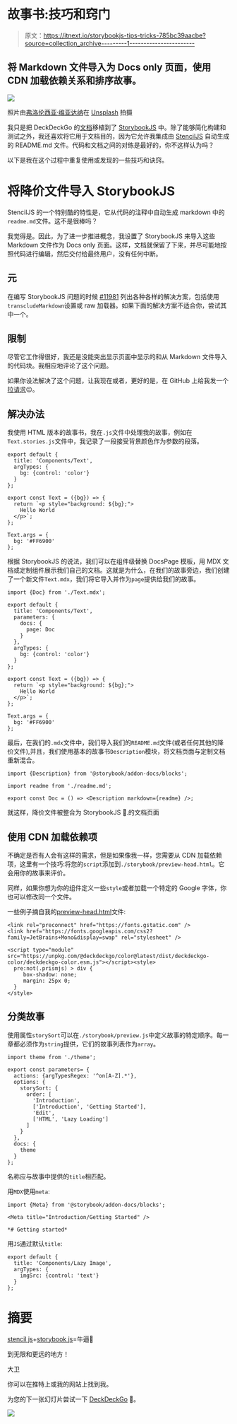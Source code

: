 # 故事书:技巧和窍门

> 原文：<https://itnext.io/storybookjs-tips-tricks-785bc39aacbe?source=collection_archive---------1----------------------->

## 将 Markdown 文件导入为 Docs only 页面，使用 CDN 加载依赖关系和排序故事。

![](img/f8062f7d3a337cba70ef6fb8dbbc2a85.png)

照片由[弗洛伦西亚·维亚达纳](https://unsplash.com/@florenciaviadana?utm_source=unsplash&utm_medium=referral&utm_content=creditCopyText)在 [Unsplash](https://unsplash.com/s/photos/books?utm_source=unsplash&utm_medium=referral&utm_content=creditCopyText) 拍摄

我只是把 DeckDeckGo 的[文档](https://docs.deckdeckgo.com)移植到了 [StorybookJS](https://storybook.js.org/) 中。除了能够简化构建和测试之外，我还喜欢将它用于文档目的，因为它允许我集成由 [StencilJS](https://stenciljs.com/) 自动生成的 README.md 文件。代码和文档之间的对练是最好的，你不这样认为吗？

以下是我在这个过程中重复使用或发现的一些技巧和诀窍。

# 将降价文件导入 StorybookJS

StencilJS 的一个特别酷的特性是，它从代码的注释中自动生成 markdown 中的`readme.md`文件。这不是很棒吗？

我觉得是。因此，为了进一步推进概念，我设置了 StorybookJS 来导入这些 Markdown 文件作为 Docs only 页面。这样，文档就保留了下来，并尽可能地按照代码进行编辑，然后交付给最终用户，没有任何中断。

## 元

在编写 StorybookJS 问题的时候 [#11981](https://github.com/storybookjs/storybook/issues/11981) 列出各种各样的解决方案，包括使用`transcludeMarkdown`设置或 raw 加载器。如果下面的解决方案不适合你，尝试其中一个。

## 限制

尽管它工作得很好，我还是没能突出显示页面中显示的和从 Markdown 文件导入的代码块。我相应地评论了这个问题。

如果你设法解决了这个问题，让我现在或者，更好的是，在 GitHub 上给我发一个[拉请求](https://github.com/deckgo/deckdeckgo/)😉。

## 解决办法

我使用 HTML 版本的故事书，我在`.js`文件中处理我的故事，例如在`Text.stories.js`文件中，我记录了一段接受背景颜色作为参数的段落。

```
export default {
  title: 'Components/Text',
  argTypes: {
    bg: {control: 'color'}
  }
};

export const Text = ({bg}) => {
  return `<p style="background: ${bg};">
    Hello World
  </p>`;
};

Text.args = {
  bg: '#FF6900'
};
```

根据 StorybookJS 的说法，我们可以在组件级替换 DocsPage 模板，用 MDX 文档或定制组件展示我们自己的文档。这就是为什么，在我们的故事旁边，我们创建了一个新文件`Text.mdx`，我们将它导入并作为`page`提供给我们的故事。

```
import {Doc} from './Text.mdx';

export default {
  title: 'Components/Text',
  parameters: {
    docs: {
      page: Doc
    }
  },
  argTypes: {
    bg: {control: 'color'}
  }
};

export const Text = ({bg}) => {
  return `<p style="background: ${bg};">
    Hello World
  </p>`;
};

Text.args = {
  bg: '#FF6900'
};
```

最后，在我们的`.mdx`文件中，我们导入我们的`README.md`文件(或者任何其他的降价文件),并且，我们使用基本的故事书`Description`模块，将文档页面与定制文档重新混合。

```
import {Description} from '@storybook/addon-docs/blocks';

import readme from './readme.md';

export const Doc = () => <Description markdown={readme} />;
```

就这样，降价文件被整合为 StorybookJS 🥳.的文档页面

## 使用 CDN 加载依赖项

不确定是否有人会有这样的需求，但是如果像我一样，您需要从 CDN 加载依赖项，这里有一个技巧:将您的`script`添加到`./storybook/preview-head.html`。它会用你的故事来评价。

同样，如果你想为你的组件定义一些`style`或者加载一个特定的 Google 字体，你也可以修改同一个文件。

一些例子摘自我的[preview-head.html](https://github.com/deckgo/deckdeckgo/blob/main/docs/.storybook/preview-head.html)文件:

```
<link rel="preconnect" href="https://fonts.gstatic.com" />
<link href="https://fonts.googleapis.com/css2?family=JetBrains+Mono&display=swap" rel="stylesheet" />

<script type="module" src="https://unpkg.com/@deckdeckgo/color@latest/dist/deckdeckgo-color/deckdeckgo-color.esm.js"></script><style>
  pre:not(.prismjs) > div {
     box-shadow: none;
     margin: 25px 0;
  }
</style>
```

## 分类故事

使用属性`storySort`可以在`./storybook/preview.js`中定义故事的特定顺序。每一章都必须作为`string`提供，它们的故事列表作为`array`。

```
import theme from './theme';

export const parameters= {
  actions: {argTypesRegex: '^on[A-Z].*'},
  options: {
    storySort: {
      order: [
        'Introduction',
        ['Introduction', 'Getting Started'],
        'Edit',
        ['HTML', 'Lazy Loading']
      ]
    }
  },
  docs: {
    theme
  }
};
```

名称应与故事中提供的`title`相匹配。

用`MDX`使用`meta`:

```
import {Meta} from '@storybook/addon-docs/blocks';

<Meta title="Introduction/Getting Started" />

*# Getting started*
```

用`JS`通过默认`title`:

```
export default {
  title: 'Components/Lazy Image',
  argTypes: {
    imgSrc: {control: 'text'}
  }
};
```

# 摘要

[stencil js](https://stenciljs.com/)+[storybook js](https://storybook.js.org/)=牛逼💪

到无限和更远的地方！

大卫

你可以在推特上或我的网站上找到我。

为您的下一张幻灯片尝试一下 [DeckDeckGo](https://deckdeckgo.com/) 🤟。

[![](img/14fb201662569938ef9ae2beeaadafc7.png)](https://deckdeckgo.com)